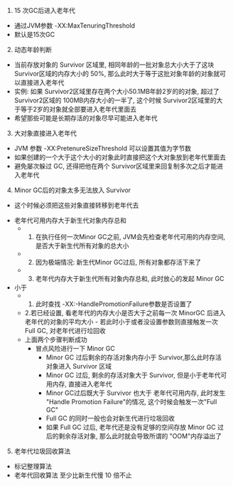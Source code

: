 1. 15 次GC后进入老年代
  - 通过JVM参数  -XX:MaxTenuringThreshold
  - 默认是15次GC

2. 动态年龄判断
  - 当前存放对象的 Survivor 区域里, 相同年龄的一批对象总大小大于了这块 Survivor区域的内存大小的 50%, 那么此时大于等于这批对象年龄的对象就可以直接进入老年代
  - 实例: 如果 Survivor2区域里存在两个大小50.1MB年龄2岁的的对象, 超过了 Survivor2区域的 100MB内存大小的一半了, 这个时候 Survivor2区域里的大于等于2岁的对象就全部要进入老年代里面去
  - 希望那些可能是长期存活的对象尽早可能进入老年代

3.  大对象直接进入老年代
  - JVM 参数 -XX:PretenureSizeThreshold  可以设置其值为字节数
  - 如果创建的一个大于这个大小的对象此时直接把这个大对象放到老年代里面去
  - 避免屡次躲过 GC, 还得把他在两个 Survivor区域里来回复制多次之后才能进入老年代

4. Minor GC后的对象太多无法放入 Survivor
- 这个时候必须把这些对象直接转移到老年代去
+ 老年代可用内存大于新生代对象内存总和
  - 1. 在执行任何一次Minor GC之前, JVM会先检查老年代可用的内存空间, 是否大于新生代所有对象的总大小
  - 2. 因为极端情况: 新生代Minor GC过后, 所有对象都存活下来了
  - 3. 老年代内存大于新生代所有对象内存总和, 此时放心的发起 Minor GC
+ 小于
  - 1. 此时查找 -XX:-HandlePromotionFailure参数是否设置了
  - 2.若已经设置, 看老年代的内存大小是否大于之前每一次 MinorGC 后进入老年代的对象的平均大小
			- 若此时小于或者没设置参数则直接触发一次 Full GC, 对老年代进行垃回收
  - 上面两个步骤判断成功
    - 冒点风险进行一下 Minor GC
      - Minor GC 过后剩余的存活对象内存小于 Survivor,那么此时存活对象进入 Survivor 区域
      - Minor GC 过后, 剩余的存活对象大于 Survivor, 但是小于老年代可用内存, 直接进入老年代
      - Minor GC过后既大于 Survivor 也大于 老年代可用内存,  此时发生 "Handle Promotion Failure"的情况, 这个时候会触发一次"Full GC"
      - Full GC 的同时一般也会对新生代进行垃圾回收
      - 如果 Full GC 过后, 老年代还是没有足够的空间存放 Minor GC 过后的剩余存活对象, 那么此时就会导致所谓的 "OOM"内存溢出了

5. 老年代垃圾回收算法
  - 标记整理算法
  - 老年代回收算法 至少比新生代慢 10 倍不止